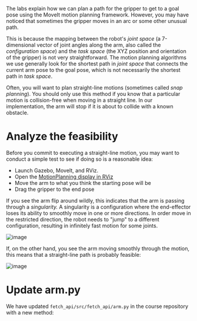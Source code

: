 The labs explain how we can plan a path for the gripper to get to a goal pose using the MoveIt motion planning framework.
However, you may have noticed that sometimes the gripper moves in an arc or some other unusual path.

This is because the mapping between the robot's *joint space* (a 7-dimensional vector of joint angles along the arm, also called the *configuration space*) and the *task space* (the XYZ position and orientation of the gripper) is not very straightforward.
The motion planning algorithms we use generally look for the shortest path in *joint space* that connects the current arm pose to the goal pose, which is not necessarily the shortest path in *task space*.

Often, you will want to plan straight-line motions (sometimes called *snap planning*).
You should only use this method if you know that a particular motion is collision-free when moving in a straight line.
In our implementation, the arm will stop if it is about to collide with a known obstacle.

# Analyze the feasibility
Before you commit to executing a straight-line motion, you may want to conduct a simple test to see if doing so is a reasonable idea:

- Launch Gazebo, MoveIt, and RViz.
- Open the [MotionPlanning display in RViz](Tutorial%3A-MoveIt-RViz-plugin)
- Move the arm to what you think the starting pose will be
- Drag the gripper to the end pose

If you see the arm flip around wildly, this indicates that the arm is passing through a *singularity.*
A singularity is a configuration where the end-effector loses its ability to smoothly move in one or more directions.
In order move in the restricted direction, the robot needs to "jump" to a different configuration, resulting in infinitely fast motion for some joints.

![image](https://media.giphy.com/media/5QYiYtvoGYIY4xaRQG/giphy.gif)

If, on the other hand, you see the arm moving smoothly through the motion, this means that a straight-line path is probably feasible:

![image](https://media.giphy.com/media/1msK2e5i1CRlOqPluA/giphy.gif)

# Update arm.py
We have updated `fetch_api/src/fetch_api/arm.py` in the course repository with a new method:
```py
```